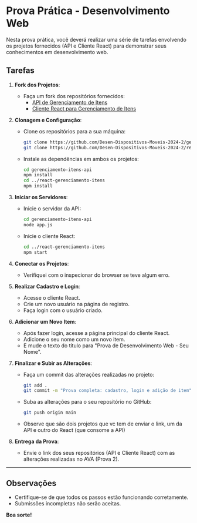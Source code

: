 # Prova Prática - Desenvolvimento Web

Nesta prova prática, você deverá realizar uma série de tarefas envolvendo os projetos fornecidos (API e Cliente React) para demonstrar seus conhecimentos em desenvolvimento web.

## Tarefas

1. **Fork dos Projetos**:
   - Faça um fork dos repositórios fornecidos:
     - [API de Gerenciamento de Itens](https://github.com/Desen-Dispositivos-Moveis-2024-2/gerenciamento-itens-api)
     - [Cliente React para Gerenciamento de Itens](https://github.com/Desen-Dispositivos-Moveis-2024-2/react-gerenciamento-itens)

2. **Clonagem e Configuração**:
   - Clone os repositórios para a sua máquina:
     ```bash
     git clone https://github.com/Desen-Dispositivos-Moveis-2024-2/gerenciamento-itens-api
     git clone https://github.com/Desen-Dispositivos-Moveis-2024-2/react-gerenciamento-itens
     ```
   - Instale as dependências em ambos os projetos:
     ```bash
     cd gerenciamento-itens-api
     npm install
     cd ../react-gerenciamento-itens
     npm install
     ```

3. **Iniciar os Servidores**:
   - Inicie o servidor da API:
     ```bash
     cd gerenciamento-itens-api
     node app.js
     ```
   - Inicie o cliente React:
     ```bash
     cd ../react-gerenciamento-itens
     npm start
     ```

4. **Conectar os Projetos**:
   - Verifiquei com o inspecionar do browser se teve algum erro.

5. **Realizar Cadastro e Login**:
   - Acesse o cliente React.
   - Crie um novo usuário na página de registro.
   - Faça login com o usuário criado.

6. **Adicionar um Novo Item**:
   - Após fazer login, acesse a página principal do cliente React.
   - Adicione o seu nome como um novo item.
   - E mude o texto do título para "Prova de Desenvolvimento Web - Seu Nome".

7. **Finalizar e Subir as Alterações**:
   - Faça um commit das alterações realizadas no projeto:
     ```bash
     git add .
     git commit -m "Prova completa: cadastro, login e adição de item"
     ```
   - Suba as alterações para o seu repositório no GitHub:
     ```bash
     git push origin main
     ```
   - Observe que são dois projetos que vc tem de enviar o link, um da API e outro do React (que consome a API)

8. **Entrega da Prova**:
   - Envie o link dos seus repositórios (API e Cliente React) com as alterações realizadas no AVA (Prova 2).

---

## Observações

- Certifique-se de que todos os passos estão funcionando corretamente.
- Submissões incompletas não serão aceitas.

**Boa sorte!**
